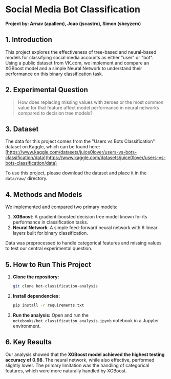# Social Media Bot Classification

**Project by: Arnav (apallem), Joao (jscastro), Simon (sbeyzero)**

## 1. Introduction

This project explores the effectiveness of tree-based and neural-based models for classifying social media accounts as either "user" or "bot". Using a public dataset from VK.com, we implement and compare an XGBoost model and a simple Neural Network to understand their performance on this binary classification task.

## 2. Experimental Question

> How does replacing missing values with zeroes or the most common value for that feature affect model performance in neural networks compared to decision tree models?

## 3. Dataset

The data for this project comes from the "Users vs Bots Classification" dataset on Kaggle, which can be found here:
[https://www.kaggle.com/datasets/juice0lover/users-vs-bots-classification/data](https://www.kaggle.com/datasets/juice0lover/users-vs-bots-classification/data)

To use this project, please download the dataset and place it in the `data/raw/` directory.

## 4. Methods and Models

We implemented and compared two primary models:

1.  **XGBoost**: A gradient-boosted decision tree model known for its performance in classification tasks.
2.  **Neural Network**: A simple feed-forward neural network with 6 linear layers built for binary classification.

Data was preprocessed to handle categorical features and missing values to test our central experimental question.

## 5. How to Run This Project

1.  **Clone the repository:**
    ```bash
    git clone bot-classification-analysis
    ```
2.  **Install dependencies:**
    ```bash
    pip install -r requirements.txt
    ```
3.  **Run the analysis:**
    Open and run the `notebooks/bot_classification_analysis.ipynb` notebook in a Jupyter environment.

## 6. Key Results

Our analysis showed that the **XGBoost model achieved the highest testing accuracy of 0.98**. The neural network, while also effective, performed slightly lower. The primary limitation was the handling of categorical features, which were more naturally handled by XGBoost.

````
